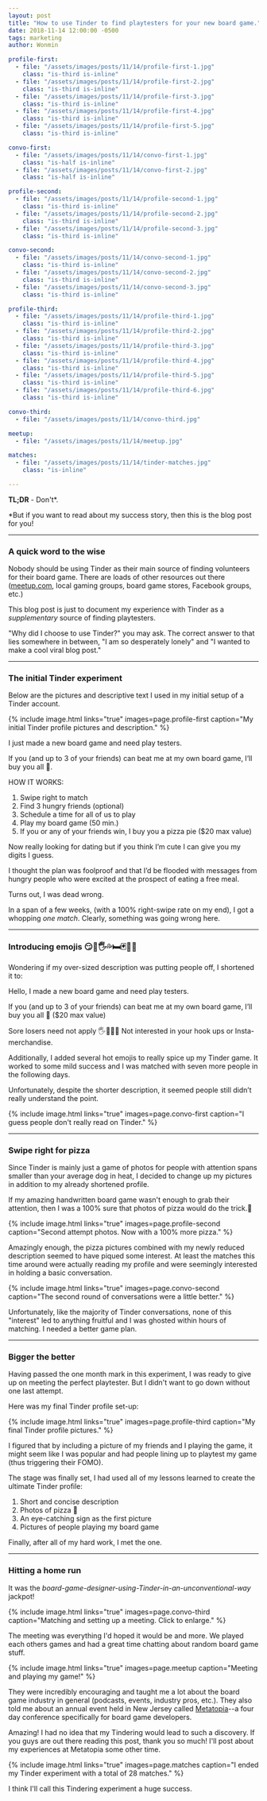 ```yaml
---
layout: post
title: "How to use Tinder to find playtesters for your new board game."
date: 2018-11-14 12:00:00 -0500
tags: marketing
author: Wonmin

profile-first:
  - file: "/assets/images/posts/11/14/profile-first-1.jpg"
    class: "is-third is-inline"
  - file: "/assets/images/posts/11/14/profile-first-2.jpg"
    class: "is-third is-inline"
  - file: "/assets/images/posts/11/14/profile-first-3.jpg"
    class: "is-third is-inline"
  - file: "/assets/images/posts/11/14/profile-first-4.jpg"
    class: "is-third is-inline"
  - file: "/assets/images/posts/11/14/profile-first-5.jpg"
    class: "is-third is-inline"

convo-first:
  - file: "/assets/images/posts/11/14/convo-first-1.jpg"
    class: "is-half is-inline"
  - file: "/assets/images/posts/11/14/convo-first-2.jpg"
    class: "is-half is-inline"

profile-second:
  - file: "/assets/images/posts/11/14/profile-second-1.jpg"
    class: "is-third is-inline"
  - file: "/assets/images/posts/11/14/profile-second-2.jpg"
    class: "is-third is-inline"
  - file: "/assets/images/posts/11/14/profile-second-3.jpg"
    class: "is-third is-inline"

convo-second:
  - file: "/assets/images/posts/11/14/convo-second-1.jpg"
    class: "is-third is-inline"
  - file: "/assets/images/posts/11/14/convo-second-2.jpg"
    class: "is-third is-inline"
  - file: "/assets/images/posts/11/14/convo-second-3.jpg"
    class: "is-third is-inline"

profile-third:
  - file: "/assets/images/posts/11/14/profile-third-1.jpg"
    class: "is-third is-inline"
  - file: "/assets/images/posts/11/14/profile-third-2.jpg"
    class: "is-third is-inline"
  - file: "/assets/images/posts/11/14/profile-third-3.jpg"
    class: "is-third is-inline"
  - file: "/assets/images/posts/11/14/profile-third-4.jpg"
    class: "is-third is-inline"
  - file: "/assets/images/posts/11/14/profile-third-5.jpg"
    class: "is-third is-inline"
  - file: "/assets/images/posts/11/14/profile-third-6.jpg"
    class: "is-third is-inline"

convo-third:
  - file: "/assets/images/posts/11/14/convo-third.jpg"

meetup:
  - file: "/assets/images/posts/11/14/meetup.jpg"

matches:
  - file: "/assets/images/posts/11/14/tinder-matches.jpg"
    class: "is-inline"

---
```


**TL;DR** - Don't*.

\*But if you want to read about my success story, then this is the blog post for you!

---

### A quick word to the wise

Nobody should be using Tinder as their main source of finding volunteers for their board game. There are loads of other resources out there ([meetup.com][meetup], local gaming groups, board game stores, Facebook groups, etc.)

This blog post is just to document my experience with Tinder as a _supplementary_ source of finding playtesters.

"Why did I choose to use Tinder?" you may ask. The correct answer to that lies somewhere in between, "I am so desperately lonely" and "I wanted to make a cool viral blog post."

---

### The initial Tinder experiment

Below are the pictures and descriptive text I used in my initial setup of a Tinder account.

{% include image.html links="true" images=page.profile-first caption="My initial Tinder profile pictures and description." %}

>
I just made a new board game and need play testers.
>
If you (and up to 3 of your friends) can beat me at my own board game, I’ll buy you all 🍕.
>
HOW IT WORKS:
1. Swipe right to match
2. Find 3 hungry friends (optional)
3. Schedule a time for all of us to play
4. Play my board game (50 min.)
5. If you or any of your friends win, I buy you a pizza pie ($20 max value)
>
Now really looking for dating but if you think I’m cute I can give you my digits I guess.

I thought the plan was foolproof and that I’d be flooded with messages from hungry people who were excited at the prospect of eating a free meal.

Turns out, I was dead wrong.

In a span of a few weeks, (with a 100% right-swipe rate on my end), I got a whopping _one match_. Clearly, something was going wrong here.

---

### Introducing emojis 😏🍆🖐️💦🛏️🃏🎲😃

Wondering if my over-sized description was putting people off, I shortened it to:

>
Hello, I made a new board game and need play testers.
>
If you (and up to 3 of your friends) can beat me at my own board game, I’ll buy you all 🍕 ($20 max value)
>
Sore losers need not apply 🖐️🙅‍♀️🚫
Not interested in your hook ups or Insta-merchandise.

Additionally, I added several hot emojis to really spice up my Tinder game. It worked to some mild success and I was matched with seven more people in the following days.

Unfortunately, despite the shorter description, it seemed people still didn’t really understand the point.

{% include image.html links="true" images=page.convo-first caption="I guess people don't really read on Tinder." %}

---

### Swipe right for pizza

Since Tinder is mainly just a game of photos for people with attention spans smaller than your average dog in heat, I decided to change up my pictures in addition to my already shortened profile.

If my amazing handwritten board game wasn't enough to grab their attention, then I was a 100% sure that photos of pizza would do the trick.

{% include image.html links="true" images=page.profile-second caption="Second attempt photos. Now with a 100% more pizza." %}

Amazingly enough, the pizza pictures combined with my newly reduced description seemed to have piqued some interest. At least the matches this time around were actually reading my profile and were seemingly interested in holding a basic conversation.

{% include image.html links="true" images=page.convo-second caption="The second round of conversations were a little better." %}

Unfortunately, like the majority of Tinder conversations, none of this "interest" led to anything fruitful and I was ghosted within hours of matching. I needed a better game plan.

---

### Bigger the better

Having passed the one month mark in this experiment, I was ready to give up on meeting the perfect playtester. But I didn't want to go down without one last attempt.

Here was my final Tinder profile set-up:

{% include image.html links="true" images=page.profile-third caption="My final Tinder profile pictures." %}

I figured that by including a picture of my friends and I playing the game, it might seem like I was popular and had people lining up to playtest my game (thus triggering their FOMO).

The stage was finally set, I had used all of my lessons learned to create the ultimate Tinder profile:

  1. Short and concise description
  2. Photos of pizza 🍕
  3. An eye-catching sign as the first picture
  4. Pictures of people playing my board game

Finally, after all of my hard work, I met the one.

---

### Hitting a home run

It was the _board-game-designer-using-Tinder-in-an-unconventional-way_ jackpot!

{% include image.html links="true" images=page.convo-third caption="Matching and setting up a meeting. Click to enlarge." %}

The meeting was everything I'd hoped it would be and more. We played each others games and had a great time chatting about random board game stuff.

{% include image.html links="true" images=page.meetup caption="Meeting and playing my game!" %}

They were incredibly encouraging and taught me a lot about the board game industry in general (podcasts, events, industry pros, etc.). They also told me about an annual event held in New Jersey called [Metatopia][metatopia]--a four day conference specifically for board game developers.

Amazing! I had no idea that my Tindering would lead to such a discovery. If you guys are out there reading this post, thank you so much! I'll post about my experiences at Metatopia some other time.

{% include image.html links="true" images=page.matches caption="I ended my Tinder experiment with a total of 28 matches." %}

I think I'll call this Tindering experiment a huge success.


[meetup]: https://meetup.com
[metatopia]: https://www.dexposure.com/m2018.html

